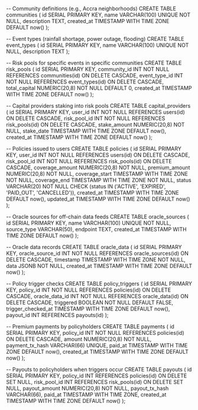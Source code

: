 -- Community definitions (e.g., Accra neighborhoods)
CREATE TABLE communities (
    id SERIAL PRIMARY KEY,
    name VARCHAR(100) UNIQUE NOT NULL,
    description TEXT,
    created_at TIMESTAMP WITH TIME ZONE DEFAULT now()
);

-- Event types (rainfall shortage, power outage, flooding)
CREATE TABLE event_types (
    id SERIAL PRIMARY KEY,
    name VARCHAR(100) UNIQUE NOT NULL,
    description TEXT
);

-- Risk pools for specific events in specific communities
CREATE TABLE risk_pools (
    id SERIAL PRIMARY KEY,
    community_id INT NOT NULL REFERENCES communities(id) ON DELETE CASCADE,
    event_type_id INT NOT NULL REFERENCES event_types(id) ON DELETE CASCADE,
    total_capital NUMERIC(20,8) NOT NULL DEFAULT 0,
    created_at TIMESTAMP WITH TIME ZONE DEFAULT now()
);

-- Capital providers staking into risk pools
CREATE TABLE capital_providers (
    id SERIAL PRIMARY KEY,
    user_id INT NOT NULL REFERENCES users(id) ON DELETE CASCADE,
    risk_pool_id INT NOT NULL REFERENCES risk_pools(id) ON DELETE CASCADE,
    stake_amount NUMERIC(20,8) NOT NULL,
    stake_date TIMESTAMP WITH TIME ZONE DEFAULT now(),
    created_at TIMESTAMP WITH TIME ZONE DEFAULT now()
);

-- Policies issued to users
CREATE TABLE policies (
    id SERIAL PRIMARY KEY,
    user_id INT NOT NULL REFERENCES users(id) ON DELETE CASCADE,
    risk_pool_id INT NOT NULL REFERENCES risk_pools(id) ON DELETE CASCADE,
    coverage_amount NUMERIC(20,8) NOT NULL,
    premium_amount NUMERIC(20,8) NOT NULL,
    coverage_start TIMESTAMP WITH TIME ZONE NOT NULL,
    coverage_end TIMESTAMP WITH TIME ZONE NOT NULL,
    status VARCHAR(20) NOT NULL CHECK (status IN ('ACTIVE', 'EXPIRED', 'PAID_OUT', 'CANCELLED')),
    created_at TIMESTAMP WITH TIME ZONE DEFAULT now(),
    updated_at TIMESTAMP WITH TIME ZONE DEFAULT now()
);

-- Oracle sources for off-chain data feeds
CREATE TABLE oracle_sources (
    id SERIAL PRIMARY KEY,
    name VARCHAR(100) UNIQUE NOT NULL,
    source_type VARCHAR(50),
    endpoint TEXT,
    created_at TIMESTAMP WITH TIME ZONE DEFAULT now()
);

-- Oracle data records
CREATE TABLE oracle_data (
    id SERIAL PRIMARY KEY,
    oracle_source_id INT NOT NULL REFERENCES oracle_sources(id) ON DELETE CASCADE,
    timestamp TIMESTAMP WITH TIME ZONE NOT NULL,
    data JSONB NOT NULL,
    created_at TIMESTAMP WITH TIME ZONE DEFAULT now()
);

-- Policy trigger checks
CREATE TABLE policy_triggers (
    id SERIAL PRIMARY KEY,
    policy_id INT NOT NULL REFERENCES policies(id) ON DELETE CASCADE,
    oracle_data_id INT NOT NULL REFERENCES oracle_data(id) ON DELETE CASCADE,
    triggered BOOLEAN NOT NULL DEFAULT FALSE,
    trigger_checked_at TIMESTAMP WITH TIME ZONE DEFAULT now(),
    payout_id INT REFERENCES payouts(id)
);

-- Premium payments by policyholders
CREATE TABLE payments (
    id SERIAL PRIMARY KEY,
    policy_id INT NOT NULL REFERENCES policies(id) ON DELETE CASCADE,
    amount NUMERIC(20,8) NOT NULL,
    payment_tx_hash VARCHAR(66) UNIQUE,
    paid_at TIMESTAMP WITH TIME ZONE DEFAULT now(),
    created_at TIMESTAMP WITH TIME ZONE DEFAULT now()
);

-- Payouts to policyholders when triggers occur
CREATE TABLE payouts (
    id SERIAL PRIMARY KEY,
    policy_id INT REFERENCES policies(id) ON DELETE SET NULL,
    risk_pool_id INT REFERENCES risk_pools(id) ON DELETE SET NULL,
    payout_amount NUMERIC(20,8) NOT NULL,
    payout_tx_hash VARCHAR(66),
    paid_at TIMESTAMP WITH TIME ZONE,
    created_at TIMESTAMP WITH TIME ZONE DEFAULT now()
);